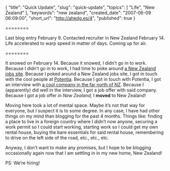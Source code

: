 {
  "title": "Quick Update",
  "slug": "quick-update",
  "topics": [
    "Life",
    "New Zealand"
  ],
  "keywords": "new zealand",
  "created_date": "2007-06-09 06:09:00",
  "short_url": "http://ahedg.es/4",
  "published": true
}

========

Last blog entry February 9. Contacted recruiter in New Zealand February 14. Life accelerated to warp speed in matter of days. Coming up for air.

========

It snowed on February 14. Because it snowed, I didn’t go in to work. Because I didn’t go in to work, I had time to poke around [a New Zealand jobs site](http://www.seek.co.nz/). Because I poked around a New Zealand jobs site, I got in touch with the cool people at [Potentia](http://potentia.co.nz/). Because I got in touch with Potentia, I got an interview with [a cool company in the far north of NZ](http://vianet.travel/). Because I (apparently) did well in the interview, I got a job offer with said company. Because I got a job offer _in New Zealand,_ I **moved** to New Zealand!

Moving here took a lot of mental space. Maybe it’s not that way for everyone, but I suspect it is to some degree. In any case, I have had other things on my mind than blogging for the past 4 months. Things like: finding a place to live in a foreign country where I didn’t now anyone, securing a work permit so I could start working, starting work so I could get my own rental house, buying the bare essentials for said rental house, remembering to drive on the left side of the road, etc., etc., etc.

Anyway, I don’t want to make any promises, but I hope to be blogging occasionally again now that I am settling in in my new home, New Zealand!

PS: We’re hiring!
